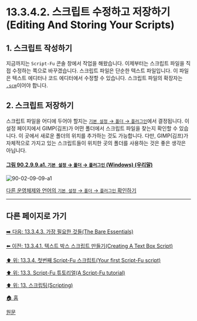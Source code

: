 # 13.3.4.2. 스크립트 수정하고 저장하기(Editing And Storing Your Scripts)

<a id="13-03-04-02-s1"></a>

## 1. 스크립트 작성하기
지금까지는 `Script-Fu` 콘솔 창에서 작업을 해왔습니다. 이제부터는 스크립트 파일을 직접 수정하는 쪽으로 바꾸겠습니다. 스크립트 파일은 단순한 텍스트 파일입니다. 이 파일은 텍스트 에디터나 코드 에디터에서 수정할 수 있습니다. 스크립트 파일의 확장자는 [`.scm`](./19-glossaryx-scm.md)이어야 합니다.

<a id="13-03-04-02-s2"></a>

## 2. 스크립트 저장하기
스크립트 파일을 어디에 두어야 할지는 [`기본 설정` → `폴더` → `플러그인`](./12-01-25-data-folders.md)에서 결정됩니다. 이 설정 페이지에서 GIMP(김프)가 어떤 폴더에서 스크립트 파일을 찾는지 확인할 수 있습니다. 이 곳에서 새로운 폴더의 위치를 추가하는 것도 가능합니다. 다만, GIMP(김프)가 자체적으로 가지고 있는 스크립트들이 위치한 곳의 폴더를 사용하는 것은 좋은 생각은 아닙니다.

<a id="90-02-09-09-a1"></a>

#### [그림 90.2.9.9.a1. `기본 설정` → `폴더` → `플러그인` (Windows) (우리말)](./90-02-09-09-plugins.md#90-02-09-09-a1)
![90-02-09-09-a1](https://github.com/wonder13662/gimp/assets/15767104/d22a874c-5012-4210-966f-25f2293caca0)

[다른 운영체제와 언어의 `기본 설정` → `폴더` → `플러그인` 확인하기](./90-02-09-09-plugins.md#90-02-09-09-a2)

***

## 다른 페이지로 가기

[➡️ 다음: 13.3.4.3. 가장 필요한 것들(The Bare Essentials)](./13-03-04-03-00-the_bare_essentials.md)

[⬅️ 이전: 13.3.4.1. 텍스트 박스 스크립트 만들기(Creating A Text Box Script)](./13-03-04-01-creating_a_text_box_script.md)

[⬆️ 위: 13.3.4. 첫번째 Script-Fu 스크립트(Your first Script-Fu script)](./13-03-04-00-your-first-script-fu-script.md)

[⬆️ 위: 13.3. Script-Fu 튜토리얼(A Script-Fu tutorial)](./13-03-00-a-script-fu-tutorial.md)

[⬆️ 위: 13. 스크립팅(Scripting)](./13-00-scripting.md)

[🏠 홈](./00-home.md)

[원문](https://docs.gimp.org/2.10/ko/gimp-using-script-fu-tutorial-first-script.html#idm9838)